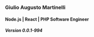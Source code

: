 
### Giulio Augusto Martinelli
#### Node.js | React | PHP Software Engineer
##### Version 0.0.1-994
